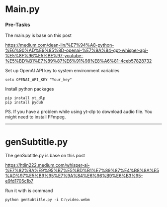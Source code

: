 # Main.py

### Pre-Tasks

The main.py is base on this post

https://medium.com/dean-lin/%E7%94%A8-python-%E6%90%AD%E9%85%8D-openai-%E7%9A%84-gpt-whisper-api-%E5%8F%96%E5%BE%97-youtube-%E5%BD%B1%E7%89%87%E6%91%98%E8%A6%81-4ceb57828732

Set up OpenAI API key to system environment variables
```shell
setx OPENAI_API_KEY "Your_key"
```

Install python packages
```shell
pip install yt_dlp
pip install pydub
```

PS. If you have a problem while using yt-dlp to download audio file. You might need to install FFmpeg.

----
# genSubtitle.py

The genSubtitle.py is base on this post

https://htlin222.medium.com/whisper-ai-%E7%82%BA%E9%95%B7%E5%BD%B1%E7%89%87%E4%B8%8A%E5%AD%97%E5%B9%95%E7%9A%84%E6%96%B9%E6%B3%95-e9fd1705c1b7

Run it with is command
```shell
python genSubtitle.py -i C:\video.webm
```
